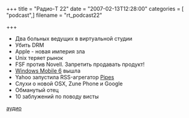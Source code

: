 +++
title = "Радио-T 22"
date = "2007-02-13T12:28:00"
categories = [ "podcast",]
filename = "rt_podcast22"

+++

- Два больных ведущих в виртуальной студии
- Убить DRM
- Apple - новая империя зла
- Unix теряет рынок
- FSF против Novell. Запретить продавать продукт!
- [Windows Mobile 6](http://www.engadget.com/photos/windows-mobile-6-professional/) вышла
- Yahoo запустила RSS-агрегатор [Pipes](http://pipes.yahoo.com/)
- Слухи о новой OSX, Zune Phone и Google
- Обманутый отец
- 10 заблужений по поводу висты

[аудио](http://cdn.radio-t.com/rt_podcast22.mp3)
<audio src="http://cdn.radio-t.com/rt_podcast22.mp3" preload="none"></audio>